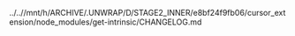 ../..//mnt/h/ARCHIVE/.UNWRAP/D/STAGE2_INNER/e8bf24f9fb06/cursor_extension/node_modules/get-intrinsic/CHANGELOG.md